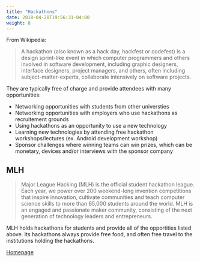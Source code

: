 ```yaml
---
title: "Hackathons"
date: 2018-04-28T19:56:31-04:00
weight: 8
---
```


From Wikipedia:

>A hackathon (also known as a hack day, hackfest or codefest) is a design sprint-like event in which computer programmers and others involved in software development, including graphic designers, interface designers, project managers, and others, often including subject-matter-experts, collaborate intensively on software projects.

They are typically free of charge and provide attendees with many opportunities:

- Networking opportunities with students from other universties
- Networking opportunities with employers who use hackathons as recruitement grounds
- Using hackathons as an opportunity to use a new technology
- Learning new technologies by attending free hackathon workshops/lectures (ex. Android development workshop)
- Sponsor challenges where winning teams can win prizes, which can be monetary, devices and/or interviews with the sponsor company

## MLH

>Major League Hacking (MLH) is the official student hackathon league. Each year, we power over 200 weekend-long invention competitions that inspire innovation, cultivate communities and teach computer science skills to more than 65,000 students around the world. MLH is an engaged and passionate maker community, consisting of the next generation of technology leaders and entrepreneurs.

MLH holds hackathons for students and provide all of the opportities listed above. Its hackathons always provide free food, and often free travel to the institutions holding the hackathons.

[Homepage](https://mlh.io)
